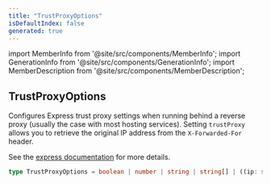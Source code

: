 ```yaml
---
title: "TrustProxyOptions"
isDefaultIndex: false
generated: true
---
```

<!-- This file was generated from the Vendure source. Do not modify. Instead, re-run the "docs:build" script -->
import MemberInfo from '@site/src/components/MemberInfo';
import GenerationInfo from '@site/src/components/GenerationInfo';
import MemberDescription from '@site/src/components/MemberDescription';


## TrustProxyOptions

<GenerationInfo sourceFile="packages/core/src/config/vendure-config.ts" sourceLine="241" packageName="@vendure/core" />

Configures Express trust proxy settings when running behind a reverse proxy (usually the case with most hosting services).
Setting `trustProxy` allows you to retrieve the original IP address from the `X-Forwarded-For` header.

See the [express documentation](https://expressjs.com/en/guide/behind-proxies.html) for more details.

```ts title="Signature"
type TrustProxyOptions = boolean | number | string | string[] | ((ip: string) => boolean)
```
